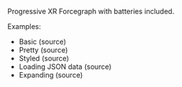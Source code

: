 Progressive XR Forcegraph with batteries included.

Examples:
- Basic (source)
- Pretty (source)
- Styled (source)
- Loading JSON data (source)
- Expanding (source)